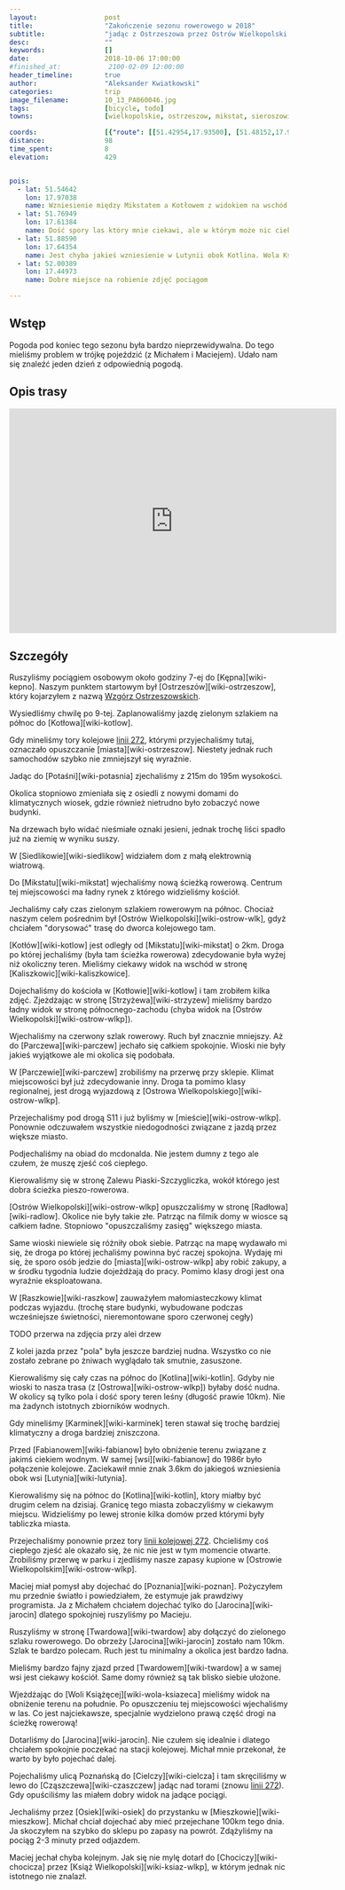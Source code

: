 ```yaml
---
layout:                 post
title:                  "Zakończenie sezonu rowerowego w 2018"
subtitle:               "jadąc z Ostrzeszowa przez Ostrów Wielkopolski do Jarocina"
desc:                   ""
keywords:               []
date:                   2018-10-06 17:00:00
#finished_at:            2100-02-09 12:00:00
header_timeline:        true
author:                 "Aleksander Kwiatkowski"
categories:             trip
image_filename:         10_13_PA060046.jpg
tags:                   [bicycle, todo]
towns:                  [wielkopolskie, ostrzeszow, mikstat, sieroszowice, ostrow_wielkopolski, raszkow, dobrzyca, kotlin, jarocin]

coords:                 [{"route": [[51.42954,17.93500], [51.48152,17.96306], [51.55555,17.97422], [51.61187,17.96512], [51.63766,17.93800], [51.64969,17.83792], [51.66737,17.82968], [51.66961,17.78797], [51.70664,17.72497], [51.76957,17.70935], [51.80780,17.68720], [51.86378,17.67982], [51.88042,17.66163], [51.93961,17.65201], [51.96744,17.56944], [51.98023,17.52412], [51.97273,17.50387], [51.99990,17.47760], [52.00433,17.44413], [52.02050,17.43366], [52.02156,17.44190]], "type": "bicycle"}]
distance:               98
time_spent:             8
elevation:              429


pois:
  - lat: 51.54642
    lon: 17.97038
    name: Wzniesienie między Mikstatem a Kotłowem z widokiem na wschód
  - lat: 51.76949
    lon: 17.61384  
    name: Dość spory las który mnie ciekawi, ale w którym może nic ciekawego nie być
  - lat: 51.88590
    lon: 17.64354  
    name: Jest chyba jakieś wzniesienie w Lutynii obok Kotlina. Wola Książeca - widok na południe
  - lat: 52.00389
    lon: 17.44973
    name: Dobre miejsce na robienie zdjęć pociągom

---
```



## Wstęp

Pogoda pod koniec tego sezonu była bardzo nieprzewidywalna. Do tego mieliśmy problem
w trójkę pojeździć (z Michałem i Maciejem). Udało nam się znaleźć jeden dzień z
odpowiednią pogodą.

## Opis trasy

<iframe height='405' width='590' frameborder='0' allowtransparency='true' scrolling='no' src='https://www.strava.com/activities/1887803121/embed/f58524591f2d2b50ca1551b912c0ec50db35ffa3'></iframe>

## Szczegóły

[wiki-wzgorza-ostrzeszowskie]: https://pl.wikipedia.org/wiki/Kobyla_G%C3%B3ra_(Wzg%C3%B3rza_Ostrzeszowskie)

Ruszyliśmy pociągiem osobowym około godziny 7-ej do [Kępna][wiki-kepno].
Naszym punktem startowym był [Ostrzeszów][wiki-ostrzeszow], który kojarzyłem
z nazwą [Wzgórz Ostrzeszowskich][wiki-wzgorza-ostrzeszowskie].

Wysiedliśmy chwilę po 9-tej. Zaplanowaliśmy jazdę zielonym szlakiem
na północ do [Kotłowa][wiki-kotlow].

[wiki-linia-272]: https://pl.wikipedia.org/wiki/Linia_kolejowa_nr_272

Gdy mineliśmy tory kolejowe [linii 272][wiki-linia-272], którymi przyjechaliśmy tutaj,
oznaczało opuszczanie [miasta][wiki-ostrzeszow]. Niestety jednak ruch samochodów
szybko nie zmniejszył się wyraźnie.

Jadąc do [Potaśni][wiki-potasnia] zjechaliśmy z 215m do 195m wysokości.

Okolica stopniowo zmieniała się z osiedli z nowymi domami do klimatycznych wiosek,
gdzie również nietrudno było zobaczyć nowe budynki.

Na drzewach było widać nieśmiałe oznaki jesieni, jednak trochę liści spadło już
na ziemię w wyniku suszy.

W [Siedlikowie][wiki-siedlikow] widziałem dom z małą elektrownią wiatrową.

Do [Mikstatu][wiki-mikstat] wjechaliśmy nową ścieżką rowerową.
Centrum tej miejscowości ma ładny rynek z którego widzieliśmy kościół.

Jechaliśmy cały czas zielonym szlakiem rowerowym na północ. Chociaż naszym celem
pośrednim był [Ostrów Wielkopolski][wiki-ostrow-wlk], gdyż chciałem
"dorysować" trasę do dworca kolejowego tam.

[Kotłów][wiki-kotlow] jest odległy od [Mikstatu][wiki-mikstat] o 2km.
Droga po której jechaliśmy (była tam ścieżka rowerowa) zdecydowanie była
wyżej niż okoliczny teren. Mieliśmy ciekawy widok na wschód w
stronę [Kaliszkowic][wiki-kaliszkowice].

Dojechaliśmy do kościoła w [Kotłowie][wiki-kotlow] i tam zrobiłem kilka zdjęć.
Zjeżdżając w stronę [Strzyżewa][wiki-strzyzew] mieliśmy bardzo ładny widok
w stronę północnego-zachodu (chyba widok na [Ostrów Wielkopolski][wiki-ostrow-wlkp]).

Wjechaliśmy na czerwony szlak rowerowy. Ruch był znacznie mniejszy.
Aż do [Parczewa][wiki-parczew] jechało się całkiem spokojnie. Wioski nie
były jakieś wyjątkowe ale mi okolica się podobała.

W [Parczewie][wiki-parczew] zrobiliśmy na przerwę przy sklepie. Klimat miejscowości
był już zdecydowanie inny. Droga ta pomimo klasy regionalnej, jest drogą
wyjazdową z [Ostrowa Wielkopolskiego][wiki-ostrow-wlkp].

Przejechaliśmy pod drogą S11 i już byliśmy w [mieście][wiki-ostrow-wlkp].
Ponownie odczuwałem wszystkie niedogodności związane z jazdą przez większe
miasto.

Podjechaliśmy na obiad do mcdonalda. Nie jestem dumny z tego ale czułem, że
muszę zjeść coś ciepłego.

Kierowaliśmy się w stronę Zalewu Piaski-Szczygliczka, wokół którego jest dobra
ścieżka pieszo-rowerowa.

[Ostrów Wielkopolski][wiki-ostrow-wlkp] opuszczaliśmy w stronę [Radłowa][wiki-radlow].
Okolice nie były takie złe. Patrząc na filmik domy w wiosce są całkiem ładne.
Stopniowo "opuszczaliśmy zasięg" większego miasta.

Same wioski niewiele się różniły obok siebie. Patrząc na mapę wydawało mi się,
że droga po której jechaliśmy powinna być raczej spokojna. Wydaję mi się,
że sporo osób jedzie do [miasta][wiki-ostrow-wlkp] aby robić zakupy,
a w środku tygodnia ludzie dojeżdżają do pracy. Pomimo klasy drogi
jest ona wyraźnie eksploatowana.

W [Raszkowie][wiki-raszkow] zauważyłem małomiasteczkowy klimat podczas wyjazdu.
(trochę stare budynki, wybudowane podczas wcześniejsze świetności, nieremontowane
sporo czerwonej cegły)

TODO przerwa na zdjęcia przy alei drzew

Z kolei jazda przez "pola" była jeszcze bardziej nudna. Wszystko co nie zostało
zebrane po żniwach wyglądało tak smutnie, zasuszone.

Kierowaliśmy się cały czas na północ do [Kotlina][wiki-kotlin]. Gdyby nie wioski
to nasza trasa (z [Ostrowa][wiki-ostrow-wlkp]) byłaby dość nudna. W okolicy są tylko
pola i dość spory teren leśny (długość prawie 10km). Nie ma żadynch
istotnych zbiorników wodnych.

Gdy mineliśmy [Karminek][wiki-karminek] teren stawał się trochę bardziej
klimatyczny a droga bardziej zniszczona.

Przed [Fabianowem][wiki-fabianow] było obniżenie terenu związane z jakimś
ciekiem wodnym. W samej [wsi][wiki-fabianow] do 1986r było połączenie kolejowe.
Zaciekawił mnie znak 3.6km do jakiegoś wzniesienia obok wsi [Lutynia][wiki-lutynia].

Kierowaliśmy się na północ do [Kotlina][wiki-kotlin], ktory miałby być drugim
celem na dzisiaj.
Granicę tego miasta zobaczyliśmy w ciekawym miejscu. Widzieliśmy po lewej stronie
kilka domów przed którymi były tabliczka miasta.

Przejechaliśmy ponownie przez tory [linii kolejowej 272][wiki-linia-272].
Chcieliśmy coś ciepłego zjeść ale okazało się, że nic nie jest w tym momencie
otwarte. Zrobiliśmy przerwę w parku i zjedliśmy nasze zapasy kupione
w [Ostrowie Wielkopolskim][wiki-ostrow-wlkp].

Maciej miał pomysł aby dojechać do [Poznania][wiki-poznan]. Pożyczyłem mu
przednie światło i powiedziałem, że estymuje jak prawdziwy programista.
Ja z Michałem chciałem dojechać tylko do [Jarocina][wiki-jarocin] dlatego
spokojniej ruszyliśmy po Macieju.

Ruszyliśmy w stronę [Twardowa][wiki-twardow] aby dołączyć do zielonego szlaku
rowerowego. Do obrzeży [Jarocina][wiki-jarocin] zostało nam 10km.
Szlak te bardzo polecam. Ruch jest tu minimalny a okolica jest bardzo ładna.

Mieliśmy bardzo fajny zjazd przed [Twardowem][wiki-twardow] a w samej wsi
jest ciekawy kościół. Same domy również są tak blisko siebie ułożone.

Wjeżdżając do [Woli Książęcej][wiki-wola-ksiazeca] mieliśmy widok na obniżenie terenu
na południe. Po opuszczeniu tej miejscowości wjechaliśmy w las. Co jest najciekawsze,
specjalnie wydzielono prawą część drogi na ścieżkę rowerową!

Dotarliśmy do [Jarocina][wiki-jarocin]. Nie czułem się idealnie i dlatego
chciałem spokojnie poczekać na stacji kolejowej. Michał mnie przekonał, że
warto by było pojechać dalej.

Pojechaliśmy ulicą Poznańską do [Cielczy][wiki-cielcza] i tam skręciliśmy w lewo
do [Cząszczewa][wiki-czaszczew] jadąc nad torami (znowu [linii 272][wiki-linia-272]).
Gdy opuściliśmy las miałem dobry widok na jadące pociągi.

Jechaliśmy przez [Osiek][wiki-osiek] do przystanku w [Mieszkowie][wiki-mieszkow].
Michał chciał dojechać aby mieć przejechane 100km tego dnia. Ja skoczyłem
na szybko do sklepu po zapasy na powrót. Zdążyliśmy na pociąg 2-3 minuty
przed odjazdem.

Maciej jechał chyba kolejnym. Jak się nie mylę dotarł do [Chociczy][wiki-chocicza]
przez [Książ Wielkopolski][wiki-ksiaz-wlkp], w którym jednak nic istotnego
nie znalazł.
